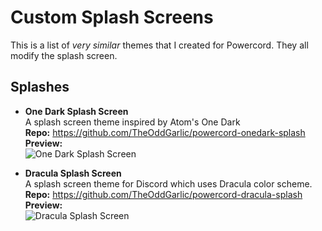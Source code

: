# Custom Splash Screens
This is a list of *very similar* themes that I created for Powercord. They all modify the splash screen.

## Splashes
- **One Dark Splash Screen** \
  A splash screen theme inspired by Atom's One Dark \
  **Repo:** https://github.com/TheOddGarlic/powercord-onedark-splash \
  **Preview:** \
  ![One Dark Splash Screen](https://bananas.is-inside.me/GNe7zrw5.png)

- **Dracula Splash Screen** \
  A splash screen theme for Discord which uses Dracula color scheme. \
  **Repo:** https://github.com/TheOddGarlic/powercord-dracula-splash \
  **Preview:** \
  ![Dracula Splash Screen](https://bananas.is-inside.me/mrnswK4T.png)

